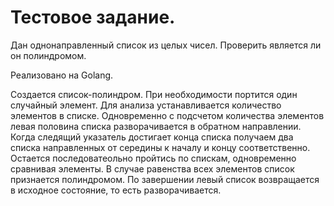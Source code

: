 # Тестовое задание.

Дан однонаправленный список из целых чисел. Проверить является ли он полиндромом.

Реализовано на Golang.

Создается список-полиндром. При необходимости портится один случайный элемент. 
Для анализа устанавливается количество элементов в списке. 
Одновременно с подсчетом количества элементов левая половина списка разворачивается в обратном направлении.
Когда следящий указатель достигает конца списка получаем два списка направленных от середины к началу и концу соответственно. 
Остается последоватеольно пройтись по спискам, одновременно сравнивая элементы. В случае равенства всех элементов список признается полиндромом. По завершении левый список возвращается в исходное состояние, то есть разворачивается.


